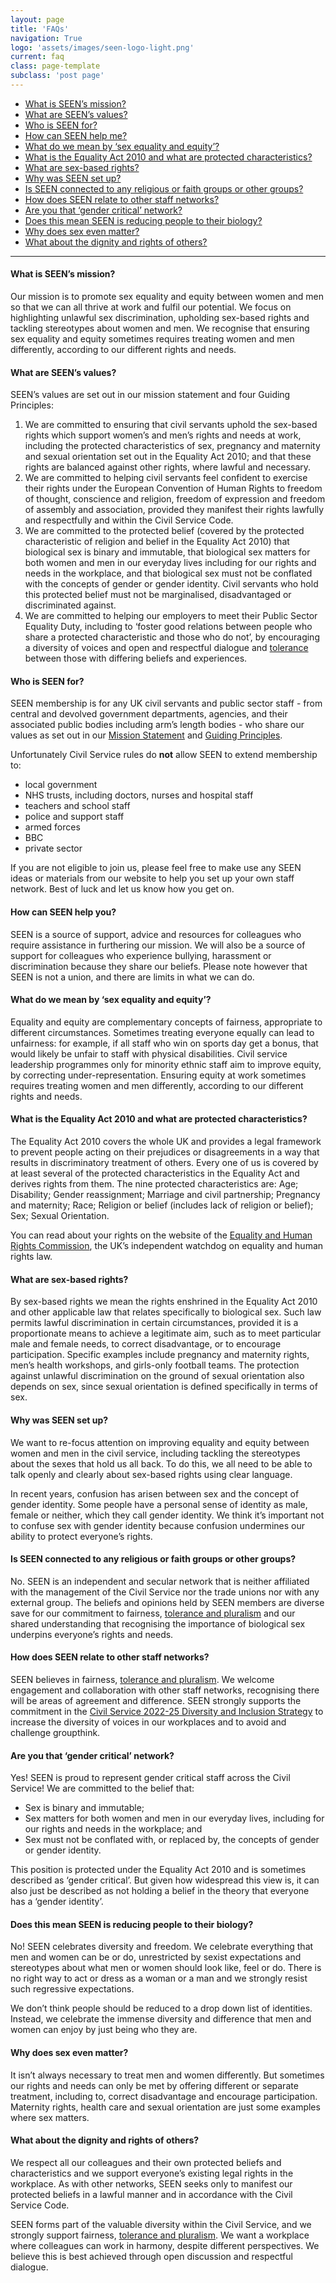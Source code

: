 ```yaml
---
layout: page
title: 'FAQs'
navigation: True
logo: 'assets/images/seen-logo-light.png'
current: faq
class: page-template
subclass: 'post page'
---
```


- [What is SEEN’s mission?](./#what-is-seens-mission)
- [What are SEEN’s values?](./#what-are-seens-values)
- [Who is SEEN for? ](./#who-is-seen-for)
- [How can SEEN help me?](./#how-can-seen-help-you)
- [What do we mean by ‘sex equality and equity’?](./#what-do-we-mean-by-sex-equality-and-equity)
- [What is the Equality Act 2010 and what are protected characteristics?](./#what-is-the-equality-act-2010-and-what-are-protected-characteristics)
- [What are sex-based rights?](./#what-are-sex-based-rights)
- [Why was SEEN set up?](./#why-was-seen-set-up)
- [Is SEEN connected to any religious or faith groups or other groups? ](./#is-seen-connected-to-any-religious-or-faith-groups-or-other-groups)
- [How does SEEN relate to other staff networks?](./#how-does-seen-relate-to-other-staff-networks)
- [Are you that ‘gender critical’ network?](./#are-you-that-gender-critical-network)
- [Does this mean SEEN is reducing people to their biology?](./#does-this-mean-seen-is-reducing-people-to-their-biology)
- [Why does sex even matter?](./#why-does-sex-even-matter)
- [What about the dignity and rights of others?](./#what-about-the-dignity-and-rights-of-others)

-------------------

#### What is SEEN’s mission?

Our mission is to promote sex equality and equity between women and men so that we can all thrive at work and fulfil our potential. We focus on highlighting unlawful sex discrimination, upholding sex-based rights and tackling stereotypes about women and men. We recognise that ensuring sex equality and equity sometimes requires treating women and men differently, according to our different rights and needs.


#### What are SEEN’s values?

SEEN’s values are set out in our mission statement and four Guiding Principles:

1. We are committed to ensuring that civil servants uphold the sex-based rights which support women’s and men’s rights and needs at work, including the protected characteristics of sex, pregnancy and maternity and sexual orientation set out in the Equality Act 2010; and that these rights are balanced against other rights, where lawful and necessary.
2. We are committed to helping civil servants feel confident to exercise their rights under the European Convention of Human Rights to freedom of thought, conscience and religion, freedom of expression and freedom of assembly and association, provided they manifest their rights lawfully and respectfully and within the Civil Service Code.
3. We are committed to the protected belief (covered by the protected characteristic of religion and belief in the Equality Act 2010) that biological sex is binary and immutable, that biological sex matters for both women and men in our everyday lives including for our rights and needs in the workplace, and that biological sex must not be conflated with the concepts of gender or gender identity. Civil servants who hold this protected belief must not be marginalised, disadvantaged or discriminated against.
4. We are committed to helping our employers to meet their Public Sector Equality Duty, including to ‘foster good relations between people who share a protected characteristic and those who do not’, by encouraging a diversity of voices and open and respectful dialogue and [tolerance](/posts/2022-11-22-on-tolerance/) between those with differing beliefs and experiences.


#### Who is SEEN for? 

SEEN membership is for any UK civil servants and public sector staff - from central and devolved government departments, agencies, and their associated public bodies including arm’s length bodies - who share our values as set out in our [Mission Statement](./#what-is-seens-mission) and [Guiding Principles](./#what-are-seens-values).

Unfortunately Civil Service rules do **not** allow SEEN to extend membership to:
- local government
- NHS trusts, including doctors, nurses and hospital staff
- teachers and school staff
- police and support staff
- armed forces
- BBC
- private sector

If you are not eligible to join us, please feel free to make use any SEEN ideas or materials from our website to help you set up your own staff network. Best of luck and let us know how you get on.


#### How can SEEN help you?

SEEN is a source of support, advice and resources for colleagues who require assistance in furthering our mission.  We will also be a source of support for colleagues who experience bullying, harassment or discrimination because they share our beliefs.  Please note however that SEEN is not a union, and there are limits in what we can do.


#### What do we mean by ‘sex equality and equity’?

Equality and equity are complementary concepts of fairness, appropriate to different circumstances. Sometimes treating everyone equally can lead to unfairness: for example, if all staff who win on sports day get a bonus, that would likely be unfair to staff with physical disabilities. Civil service leadership programmes only for minority ethnic staff aim to improve equity, by correcting under-representation. Ensuring equity at work sometimes requires treating women and men differently, according to our different rights and needs.


#### What is the Equality Act 2010 and what are protected characteristics?

The Equality Act 2010 covers the whole UK and provides a legal framework to prevent people acting on their prejudices or disagreements in a way that results in discriminatory treatment of others. Every one of us is covered by at least several of the protected characteristics in the Equality Act and derives rights from them. The nine protected characteristics are: Age; Disability; Gender reassignment; Marriage and civil partnership; Pregnancy and maternity; Race; Religion or belief (includes lack of religion or belief); Sex; Sexual Orientation.

You can read about your rights on the website of the [Equality and Human Rights Commission](https://www.equalityhumanrights.com/en/equality-act/equality-act-2010), the UK’s independent watchdog on equality and human rights law.


#### What are sex-based rights?

By sex-based rights we mean the rights enshrined in the Equality Act 2010 and other applicable law that relates specifically to biological sex.  Such law permits lawful discrimination in certain circumstances, provided it is a proportionate means to achieve a legitimate aim, such as to meet particular male and female needs, to correct disadvantage, or to encourage participation.  Specific examples include pregnancy and maternity rights, men’s health workshops, and girls-only football teams.  The protection against unlawful discrimination on the ground of sexual orientation also depends on sex, since sexual orientation is defined specifically in terms of sex.


#### Why was SEEN set up?

We want to re-focus attention on improving equality and equity between women and men in the civil service, including tackling the stereotypes about the sexes that hold us all back.  To do this, we all need to be able to talk openly and clearly about sex-based rights using clear language. 

In recent years, confusion has arisen between sex and the concept of gender identity. Some people have a personal sense of identity as male, female or neither, which they call gender identity. We think it’s important not to confuse sex with gender identity because confusion undermines our ability to protect everyone’s rights.
 

#### Is SEEN connected to any religious or faith groups or other groups? 

No. SEEN is an independent and secular network that is neither affiliated with the management of the Civil Service nor the trade unions nor with any external group. The beliefs and opinions held by SEEN members are diverse save for our commitment to fairness, [tolerance and pluralism](/posts/2022-11-22-on-tolerance/) and our shared understanding that recognising the importance of biological sex underpins everyone’s rights and needs.


#### How does SEEN relate to other staff networks?

SEEN believes in fairness, [tolerance and pluralism](/posts/2022-11-22-on-tolerance/). We welcome engagement and collaboration with other staff networks, recognising there will be areas of agreement and difference. SEEN strongly supports the commitment in the [Civil Service 2022-25 Diversity and Inclusion Strategy](https://www.gov.uk/government/publications/civil-service-diversity-and-inclusion-strategy-2022-to-2025/civil-service-diversity-and-inclusion-strategy-2022-to-2025-html) to increase the diversity of voices in our workplaces and to avoid and challenge groupthink.


#### Are you that ‘gender critical’ network?

Yes! SEEN is proud to represent gender critical staff across the Civil Service!  We are committed to the belief that:
- Sex is binary and immutable;
- Sex matters for both women and men in our everyday lives, including for our rights and needs in the workplace; and
- Sex must not be conflated with, or replaced by, the concepts of gender or gender identity.

This position is protected under the Equality Act 2010 and is sometimes described as ‘gender critical’.  But given how widespread this view is, it can also just be described as not holding a belief in the theory that everyone has a ‘gender identity’.


#### Does this mean SEEN is reducing people to their biology?

No!  SEEN celebrates diversity and freedom.  We celebrate everything that men and women can be or do, unrestricted by sexist expectations and stereotypes about what men or women should look like, feel or do.  There is no right way to act or dress as a woman or a man and we strongly resist such regressive expectations.

We don’t think people should be reduced to a drop down list of identities.  Instead, we celebrate the immense diversity and difference that men and women can enjoy by just being who they are.

#### Why does sex even matter?

It isn’t always necessary to treat men and women differently.  But sometimes our rights and needs can only be met by offering different or separate treatment, including to, correct disadvantage and encourage participation.  Maternity rights, health care and sexual orientation are just some examples where sex matters.

#### What about the dignity and rights of others?

We respect all our colleagues and their own protected beliefs and characteristics and we support everyone’s existing legal rights in the workplace.  As with other networks, SEEN seeks only to manifest our protected beliefs in a lawful manner and in accordance with the Civil Service Code.

SEEN forms part of the valuable diversity within the Civil Service, and we strongly support fairness, [tolerance and pluralism](/posts/2022-11-22-on-tolerance/).  We want a workplace where colleagues can work in harmony, despite different perspectives.  We believe this is best achieved through open discussion and respectful dialogue.
